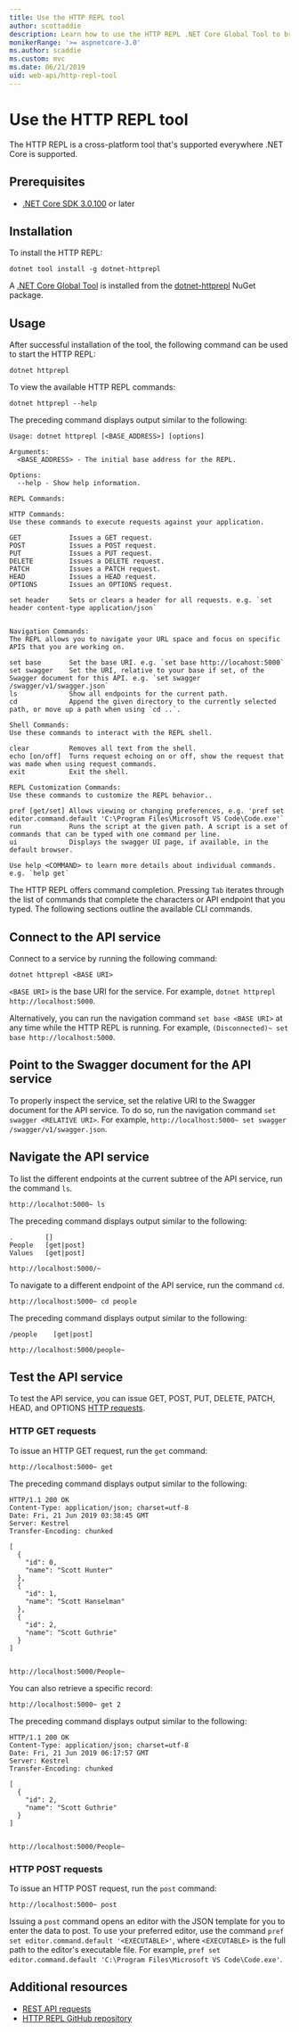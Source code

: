 ```yaml
---
title: Use the HTTP REPL tool
author: scottaddie
description: Learn how to use the HTTP REPL .NET Core Global Tool to browse and test an ASP.NET Core web API.
monikerRange: '>= aspnetcore-3.0'
ms.author: scaddie
ms.custom: mvc
ms.date: 06/21/2019
uid: web-api/http-repl-tool
---
```

# Use the HTTP REPL tool

The HTTP REPL is a cross-platform tool that's supported everywhere .NET Core is supported.

## Prerequisites

* [.NET Core SDK 3.0.100](https://dotnet.microsoft.com/download/dotnet-core/3.0) or later

## Installation

To install the HTTP REPL:

```console
dotnet tool install -g dotnet-httprepl
```

A [.NET Core Global Tool](/dotnet/core/tools/global-tools#install-a-global-tool) is installed from the [dotnet-httprepl](https://www.nuget.org/packages/dotnet-httprepl) NuGet package.

## Usage

After successful installation of the tool, the following command can be used to start the HTTP REPL:

```console
dotnet httprepl
```

To view the available HTTP REPL commands:

```console
dotnet httprepl --help
```

The preceding command displays output similar to the following:

```console
Usage: dotnet httprepl [<BASE_ADDRESS>] [options]

Arguments:
  <BASE_ADDRESS> - The initial base address for the REPL.

Options:
  --help - Show help information.

REPL Commands:

HTTP Commands:
Use these commands to execute requests against your application.

GET            Issues a GET request.
POST           Issues a POST request.
PUT            Issues a PUT request.
DELETE         Issues a DELETE request.
PATCH          Issues a PATCH request.
HEAD           Issues a HEAD request.
OPTIONS        Issues an OPTIONS request.

set header     Sets or clears a header for all requests. e.g. `set header content-type application/json`


Navigation Commands:
The REPL allows you to navigate your URL space and focus on specific APIS that you are working on.

set base       Set the base URI. e.g. `set base http://locahost:5000`
set swagger    Set the URI, relative to your base if set, of the Swagger document for this API. e.g. `set swagger /swagger/v1/swagger.json`
ls             Show all endpoints for the current path.
cd             Append the given directory to the currently selected path, or move up a path when using `cd ..`.

Shell Commands:
Use these commands to interact with the REPL shell.

clear          Removes all text from the shell.
echo [on/off]  Turns request echoing on or off, show the request that was made when using request commands.
exit           Exit the shell.

REPL Customization Commands:
Use these commands to customize the REPL behavior..

pref [get/set] Allows viewing or changing preferences, e.g. 'pref set editor.command.default 'C:\Program Files\Microsoft VS Code\Code.exe'`
run            Runs the script at the given path. A script is a set of commands that can be typed with one command per line.
ui             Displays the swagger UI page, if available, in the default browser.

Use help <COMMAND> to learn more details about individual commands. e.g. `help get`
```

The HTTP REPL offers command completion. Pressing `Tab` iterates through the list of commands that complete the characters or API endpoint that you typed. The following sections outline the available CLI commands. 

## Connect to the API service

Connect to a service by running the following command:

```console
dotnet httprepl <BASE URI>
```

`<BASE URI>` is the base URI for the service. For example, `dotnet httprepl http://localhost:5000`.

Alternatively, you can run the navigation command `set base <BASE URI>` at any time while the HTTP REPL is running. For example, `(Disconnected)~ set base http://localhost:5000`.

## Point to the Swagger document for the API service

To properly inspect the service, set the relative URI to the Swagger document for the API service. To do so, run the navigation command `set swagger <RELATIVE URI>`. For example, `http://localhost:5000~ set swagger /swagger/v1/swagger.json`.

## Navigate the API service

To list the different endpoints at the current subtree of the API service, run the command `ls`.

```console
http://localhot:5000~ ls
```

The preceding command displays output similar to the following:

```console
.        []
People   [get|post]
Values   [get|post]

http://localhost:5000/~
```

To navigate to a different endpoint of the API service, run the command `cd`.

```console
http://localhost:5000~ cd people
```

The preceding command displays output similar to the following:

```console
/people    [get|post]

http://localhost:5000/people~
```

## Test the API service

To test the API service, you can issue GET, POST, PUT, DELETE, PATCH, HEAD, and OPTIONS [HTTP requests](https://github.com/microsoft/api-guidelines/blob/vNext/Guidelines.md#74-supported-methods).

### HTTP GET requests

To issue an HTTP GET request, run the `get` command:

```console
http://localhost:5000~ get
```

The preceding command displays output similar to the following:

```console
HTTP/1.1 200 OK
Content-Type: application/json; charset=utf-8
Date: Fri, 21 Jun 2019 03:38:45 GMT
Server: Kestrel
Transfer-Encoding: chunked

[
  {
    "id": 0,
    "name": "Scott Hunter"
  },
  {
    "id": 1,
    "name": "Scott Hanselman"
  },
  {
    "id": 2,
    "name": "Scott Guthrie"
  }
]


http://localhost:5000/People~
```

You can also retrieve a specific record:

```console
http://localhost:5000~ get 2
```

The preceding command displays output similar to the following:

```console
HTTP/1.1 200 OK
Content-Type: application/json; charset=utf-8
Date: Fri, 21 Jun 2019 06:17:57 GMT
Server: Kestrel
Transfer-Encoding: chunked

[
  {
    "id": 2,
    "name": "Scott Guthrie"
  }
]


http://localhost:5000/People~
```

### HTTP POST requests

To issue an HTTP POST request, run the `post` command:

```console
http://localhost:5000~ post
```

Issuing a `post` command opens an editor with the JSON template for you to enter the data to post. To use your preferred editor, use the command `pref set editor.command.default '<EXECUTABLE>'`, where `<EXECUTABLE>` is the full path to the editor's executable file. For example, `pref set editor.command.default 'C:\Program Files\Microsoft VS Code\Code.exe'`.

## Additional resources

* [REST API requests](https://github.com/microsoft/api-guidelines/blob/vNext/Guidelines.md#74-supported-methods)
* [HTTP REPL GitHub repository](https://github.com/aspnet/AspLabs)

